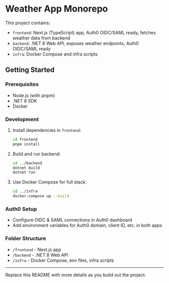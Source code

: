 # Weather App Monorepo

This project contains:
- `frontend`: Next.js (TypeScript) app, Auth0 OIDC/SAML ready, fetches weather data from backend
- `backend`: .NET 8 Web API, exposes weather endpoints, Auth0 OIDC/SAML ready
- `infra`: Docker Compose and infra scripts

## Getting Started

### Prerequisites
- Node.js (with pnpm)
- .NET 8 SDK
- Docker

### Development

1. Install dependencies in `frontend`:
   ```sh
   cd frontend
   pnpm install
   ```
2. Build and run backend:
   ```sh
   cd ../backend
   dotnet build
   dotnet run
   ```
3. Use Docker Compose for full stack:
   ```sh
   cd ../infra
   docker-compose up --build
   ```

### Auth0 Setup
- Configure OIDC & SAML connections in Auth0 dashboard
- Add environment variables for Auth0 domain, client ID, etc. in both apps

### Folder Structure
- `/frontend` - Next.js app
- `/backend` - .NET 8 Web API
- `/infra` - Docker Compose, env files, infra scripts

---

Replace this README with more details as you build out the project.
